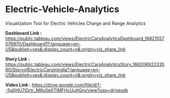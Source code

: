 # Electric-Vehicle-Analytics
Visualization Tool for Electric Vehicles Charge and Range Analytics

**Dashboard Link :** https://public.tableau.com/views/ElectricCarsAnalyticsDashboard_16821557076970/Dashboard1?:language=en-US&publish=yes&:display_count=n&:origin=viz_share_link

**Story Link :** https://public.tableau.com/views/ElectricCarsAnalyticsStory_16820692233590/StoryofElectricCarsinIndia?:language=en-US&publish=yes&:display_count=n&:origin=viz_share_link

**Video Link :** https://drive.google.com/file/d/1--5g0HU7iDrtr_M8u0e0TlMFHcUuItQm/view?usp=drivesdk
